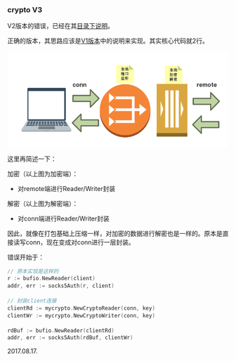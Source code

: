

### crypto V3

V2版本的错误，已经在其[目录下说明](../cryptoSocks5-V2/crypto-v2.md)。

正确的版本，其思路应该是[V1版本](../cryptoSocks5-V1/cryptoSocks5.md)中的说明来实现。其实核心代码就2行。

![conn-remote-encrypt](../cryptoSocks5-V1/conn-remote.png)

这里再简述一下：

加密（以上图为加密端）：

* 对remote端进行Reader/Writer封装

解密（以上图为解密端）：

* 对conn端进行Reader/Writer封装



因此，就像在打包基础上压缩一样，对加密的数据进行解密也是一样的。原本是直接读写conn，现在变成对conn进行一层封装。

错误开始于：

```go
// 原本实现是这样的
r := bufio.NewReader(client)
addr, err := socks5Auth(r, client)

// 封装client连接
clientRd := mycrypto.NewCryptoReader(conn, key)
clientWr := mycrypto.NewCryptoWriter(conn, key)

rdBuf := bufio.NewReader(clientRd)
addr, err := socks5Auth(rdBuf, clientWr)

```

2017.08.17.